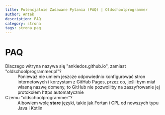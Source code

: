 ```yaml
---
title: Potencjalnie Zadawane Pytania (PAQ) | Oldschoolprogrammer
author: Antek
description: PAQ
category: strona
tags: strona paq
---
```


# PAQ
<dl>
    <dt>Dlaczego witryna nazywa się "ankiedos.github.io", zamiast "oldschoolprogrammer.pl"?</dt>
    <dd>Ponieważ nie umiem jeszcze odpowiednio konfigurować stron internetowych i korzystam z GitHub Pages, przez co, jeśli bym miał własną nazwę domeny, to GitHub nie pozwoliłby na zaszyfrowanie jej protokołem https automatycznie</dd>
    <dt>Czemu "oldschoolprogrammer"?</dt>
    <dd>Albowiem wolę <strong>stare</strong> języki, takie jak Fortan i CPL od nowszych typu Java i Kotlin</dd>
</dl>
